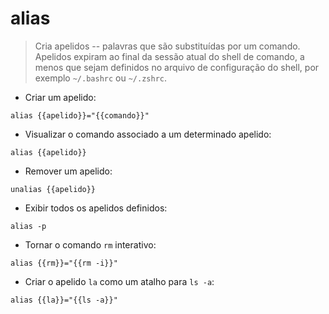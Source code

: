 # alias

> Cria apelidos -- palavras que são substituídas por um comando.
> Apelidos expiram ao final da sessão atual do shell de comando, a menos que sejam definidos no arquivo de configuração do shell, por exemplo `~/.bashrc` ou `~/.zshrc`.

- Criar um apelido:

`alias {{apelido}}="{{comando}}"`

- Visualizar o comando associado a um determinado apelido:

`alias {{apelido}}`

- Remover um apelido:

`unalias {{apelido}}`

- Exibir todos os apelidos definidos:

`alias -p`

- Tornar o comando `rm` interativo:

`alias {{rm}}="{{rm -i}}"`

- Criar o apelido `la` como um atalho para `ls -a`:

`alias {{la}}="{{ls -a}}"`